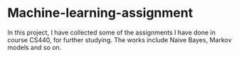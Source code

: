 # Machine-learning-assignment
In this project, I have collected some of the assignments I have done in course CS440, for further studying. The works include Naive Bayes, Markov models and so on.
